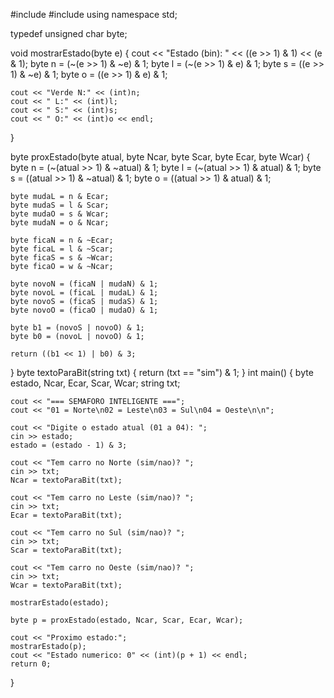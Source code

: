 #include <iostream>
#include <string>
using namespace std;

typedef unsigned char byte;

void mostrarEstado(byte e) {
    cout << "Estado (bin): " << ((e >> 1) & 1) << (e & 1);
    byte n = (~(e >> 1) & ~e) & 1;
    byte l = (~(e >> 1) & e) & 1;
    byte s = ((e >> 1) & ~e) & 1;
    byte o = ((e >> 1) & e) & 1;

    cout << "Verde N:" << (int)n;
    cout << " L:" << (int)l;
    cout << " S:" << (int)s;
    cout << " O:" << (int)o << endl;
}

byte proxEstado(byte atual, byte Ncar, byte Scar, byte Ecar, byte Wcar) {
    byte n = (~(atual >> 1) & ~atual) & 1;
    byte l = (~(atual >> 1) & atual) & 1;
    byte s = ((atual >> 1) & ~atual) & 1;
    byte o = ((atual >> 1) & atual) & 1;

    byte mudaL = n & Ecar; 
    byte mudaS = l & Scar; 
    byte mudaO = s & Wcar;
    byte mudaN = o & Ncar; 

    byte ficaN = n & ~Ecar;
    byte ficaL = l & ~Scar;
    byte ficaS = s & ~Wcar;
    byte ficaO = w & ~Ncar;

    byte novoN = (ficaN | mudaN) & 1;
    byte novoL = (ficaL | mudaL) & 1;
    byte novoS = (ficaS | mudaS) & 1;
    byte novoO = (ficaO | mudaO) & 1;

    byte b1 = (novoS | novoO) & 1;
    byte b0 = (novoL | novoO) & 1;

    return ((b1 << 1) | b0) & 3;
}
byte textoParaBit(string txt) {
    return (txt == "sim") & 1;
}
int main() {
    byte estado, Ncar, Ecar, Scar, Wcar;
    string txt;

    cout << "=== SEMAFORO INTELIGENTE ===";
    cout << "01 = Norte\n02 = Leste\n03 = Sul\n04 = Oeste\n\n";

    cout << "Digite o estado atual (01 a 04): ";
    cin >> estado;
    estado = (estado - 1) & 3;

    cout << "Tem carro no Norte (sim/nao)? ";
    cin >> txt;
    Ncar = textoParaBit(txt);

    cout << "Tem carro no Leste (sim/nao)? ";
    cin >> txt;
    Ecar = textoParaBit(txt);

    cout << "Tem carro no Sul (sim/nao)? ";
    cin >> txt;
    Scar = textoParaBit(txt);

    cout << "Tem carro no Oeste (sim/nao)? ";
    cin >> txt;
    Wcar = textoParaBit(txt);

    mostrarEstado(estado);

    byte p = proxEstado(estado, Ncar, Scar, Ecar, Wcar);

    cout << "Proximo estado:";
    mostrarEstado(p);
    cout << "Estado numerico: 0" << (int)(p + 1) << endl;
    return 0;
}
